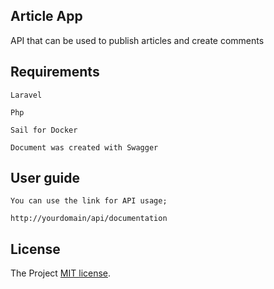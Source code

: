 
## Article App

API that can be used to publish articles and create comments

## Requirements
    Laravel 

    Php 

    Sail for Docker
    
    Document was created with Swagger

## User guide
    You can use the link for API usage;
    
    http://yourdomain/api/documentation

## License

The Project [MIT license](https://opensource.org/licenses/MIT).
